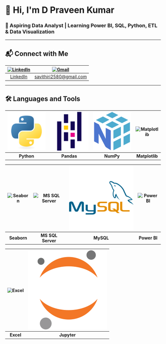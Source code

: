 # 👋 Hi, I'm D Praveen Kumar  
### 🎯 Aspiring Data Analyst | Learning Power BI, SQL, Python, ETL & Data Visualization

---

## 📬 Connect with Me

| [![LinkedIn](https://img.icons8.com/color/48/000000/linkedin.png)](https://www.linkedin.com/in/praveen-kumar-869844200) | [![Gmail](https://img.icons8.com/color/48/gmail-new.png)](mailto:savithiri2580@gmail.com) |
|:--:|:--:|
| [LinkedIn](https://www.linkedin.com/in/praveen-kumar-869844200) | savithiri2580@gmail.com |

---

## 🛠️ Languages and Tools

| ![Python](https://raw.githubusercontent.com/devicons/devicon/master/icons/python/python-original.svg) | ![Pandas](https://raw.githubusercontent.com/devicons/devicon/master/icons/pandas/pandas-original.svg) | ![NumPy](https://raw.githubusercontent.com/devicons/devicon/master/icons/numpy/numpy-original.svg) | ![Matplotlib](https://matplotlib.org/_static/images/logo2.svg) |
|:--:|:--:|:--:|:--:|
| **Python** | **Pandas** | **NumPy** | **Matplotlib** |

| ![Seaborn](https://seaborn.pydata.org/_images/logo-mark-lightbg.svg) | ![MS SQL Server](https://www.svgrepo.com/show/303229/microsoft-sql-server-logo.svg) | ![MySQL](https://raw.githubusercontent.com/devicons/devicon/master/icons/mysql/mysql-original-wordmark.svg) | ![Power BI](https://img.icons8.com/color/48/power-bi.png) |
|:--:|:--:|:--:|:--:|
| **Seaborn** | **MS SQL Server** | **MySQL** | **Power BI** |

| ![Excel](https://img.icons8.com/color/48/microsoft-excel-2019--v1.png) | ![Jupyter](https://raw.githubusercontent.com/devicons/devicon/master/icons/jupyter/jupyter-original.svg) |
|:--:|:--:|
| **Excel** | **Jupyter** |

